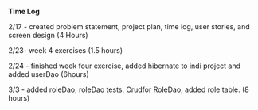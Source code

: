 **Time Log**

2/17 - created problem statement, project plan, time log, user stories, and screen design (4 Hours)

2/23- week 4 exercises (1.5 hours)

2/24 - finished week four exercise, added hibernate  to indi project and added userDao (6hours)

3/3 - added roleDao, roleDao tests, Crudfor RoleDao, added role table. (8 hours)